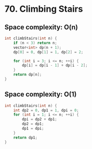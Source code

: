# 70. Climbing Stairs


## Space complexity: O(n)

```cpp
int climbStairs(int n) {
    if (n < 3) return n;
    vector<int> dp(n + 1);
    dp[0] = 0, dp[1] = 1, dp[2] = 2;

    for (int i = 3; i <= n; ++i) {
        dp[i] = dp[i - 1] + dp[i - 2];
    }
    return dp[n];
}
```

## Space complexity: O(1)
```cpp
int climbStairs(int n) {
    int dp2 = 0, dp1 = 1, dpi = 0;
    for (int i = 1; i <= n; ++i) {
        dpi = dp2 + dp1;
        dp2 = dp1;
        dp1 = dpi;
    }
    return dp1;
}
```
